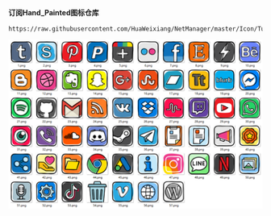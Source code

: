 **订阅Hand_Painted图标仓库**
```
https://raw.githubusercontent.com/HuaWeixiang/NetManager/master/Icon/Tugepaopao/Hand_Painted/Hand_Painted.json
```
<p align="center">
  <img src="https://raw.githubusercontent.com/HuaWeixiang/NetManager/master/Icon/Tugepaopao/Hand_Painted/Hand_Painted.png" align="center">
  <br><br>
</p>
